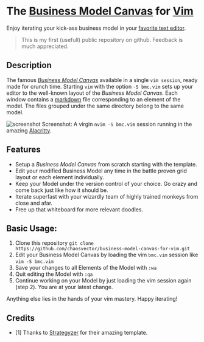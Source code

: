 # The [Business Model Canvas](https://en.wikipedia.org/wiki/Business_Model_Canvas) for [Vim](https://github.com/neovim/neovim)

Enjoy iterating your kick-ass business model in your [favorite text editor](https://github.com/neovim/neovim).

> This is my first (usefull) public repository on github. Feedback is much appreciated.

## Description

The famous [*Business Model Canvas*](https://en.wikipedia.org/wiki/Business_Model_Canvas) available in a single ``vim session``, ready made for crunch time. Starting ``vim`` with the option
``-S bmc.vim`` sets up your editor to the well-known layout of the *Business Model
Canvas*. Each window contains a [markdown](https://daringfireball.net/projects/markdown/) file corresponding to an element of the model. The files grouped under the same directory belong to the same model.

![screenshot](https://chaosvector.github.io/img/screenshot.png)
Screenshot: A virgin ``nvim -S bmc.vim`` session running in the amazing [Alacritty](https://github.com/jwilm/alacritty).


## Features

- Setup a *Business Model Canvas* from scratch starting with the template.
- Edit your modified Business Model any time in the battle proven grid layout or each element individually.
- Keep your Model under the version control of your choice. Go crazy and come back just like how it should be.
- Iterate superfast with your wizardly team of highly trained monkeys from close and afar.
- Free up that whiteboard for more relevant doodles.


## Basic Usage:

1) Clone this repository ``git clone https://github.com/chaosvector/business-model-canvas-for-vim.git``
2) Edit your Business Model Canvas by loading the vim ``bmc.vim`` session like ``vim -S bmc.vim``
3) Save your changes to all Elements of the Model with ``:wa``
4) Quit editing the Model with ``:qa``
5) Continue working on your Model by just loading the vim session again (step 2). You are at your latest change. 

Anything else lies in the hands of your vim mastery. Happy iterating!


## Credits

- [1] Thanks to [Strategyzer](https://www.strategyzer.com/canvas/business-model-canvas) for their amazing template.
